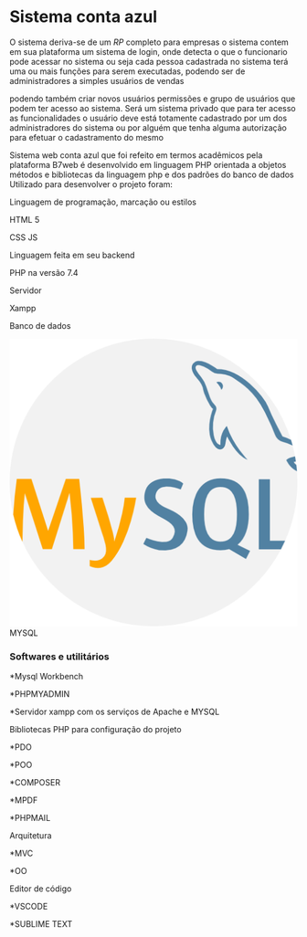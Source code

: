 <!DOCTYPE html>
<html lang="pt-br">
<head>
    <meta charset="UTF-8">
    <meta name="viewport" content="width=device-width, initial-scale=1.0">
    
</head>
<body>
    
</body>
</html>
 
<h1> Sistema conta azul</h1>
<p>O sistema deriva-se de um <i>RP</i> completo para empresas o sistema  contem em sua plataforma um sistema de login, onde detecta o que o funcionario pode acessar no sistema 
ou seja cada pessoa cadastrada no sistema terá uma ou mais funções para serem executadas, podendo ser de administradores a simples usuários de vendas<p>

podendo também criar novos usuários permissões e grupo de usuários que podem ter acesso ao sistema.
Será um sistema privado  que para ter acesso as funcionalidades o usuário deve está totamente cadastrado por um dos administradores do sistema ou por alguém que tenha alguma  autorização para efetuar o cadastramento do mesmo

<p>Sistema web conta azul que foi refeito em termos acadêmicos pela plataforma B7web é desenvolvido em linguagem PHP orientada a objetos 
 métodos e bibliotecas da linguagem php e dos padrões do banco de dados 
Utilizado para desenvolver o projeto foram: 

Linguagem de programação, marcação ou estilos

HTML 5


CSS
JS

Linguagem feita em seu backend

PHP na versão 7.4 

Servidor 

Xampp

Banco de dados 

<img src= "imgReadme/mysql.png">  MYSQL

<h3>Softwares e utilitários  </h3>

*Mysql Workbench 

 *PHPMYADMIN 

 *Servidor xampp com os serviços de Apache e MYSQL

Bibliotecas PHP para configuração do projeto 

*PDO

*POO

*COMPOSER

*MPDF

*PHPMAIL

Arquitetura

*MVC 

*OO

Editor de código

*VSCODE

*SUBLIME TEXT


